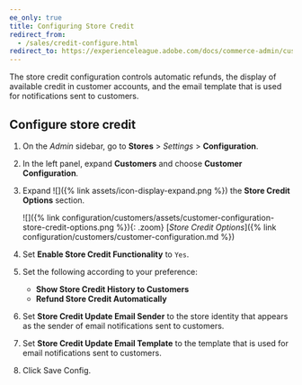 ```yaml
---
ee_only: true
title: Configuring Store Credit
redirect_from:
  - /sales/credit-configure.html
redirect_to: https://experienceleague.adobe.com/docs/commerce-admin/customers/customer-accounts/store-credit/credit-configure.html
---
```


The store credit configuration controls automatic refunds, the display of available credit in customer accounts, and the email template that is used for notifications sent to customers.

## Configure store credit

1. On the _Admin_ sidebar, go to **Stores** > _Settings_ > **Configuration**.

1. In the left panel, expand **Customers** and choose **Customer Configuration**.

1. Expand ![]({% link assets/icon-display-expand.png %}) the **Store Credit Options** section.

   ![]({% link configuration/customers/assets/customer-configuration-store-credit-options.png %}){: .zoom}
   [_Store Credit Options_]({% link configuration/customers/customer-configuration.md %})

1. Set **Enable Store Credit Functionality** to `Yes`.

1. Set the following according to your preference:

   - **Show Store Credit History to Customers**
   - **Refund Store Credit Automatically**

1. Set **Store Credit Update Email Sender** to the store identity that appears as the sender of email notifications sent to customers.

1. Set **Store Credit Update Email Template** to the template that is used for email notifications sent to customers.

1. Click <span class="btn">Save Config</span>.
